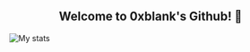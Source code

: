 <h2 align="center">
  Welcome to 0xblank's Github! 👋
</h2>

![My stats](https://github-readme-stats.vercel.app/api?username=0xblank&show_icons=true&theme=dracula&hide=contribs&count_private=true)
